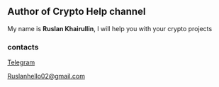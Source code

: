 ## Author of Crypto Help channel
My name is **Ruslan Khairullin**, I will help you with your crypto projects 

### contacts
[Telegram](https://t.me/Ruslan_Kha)

Ruslanhello02@gmail.com

